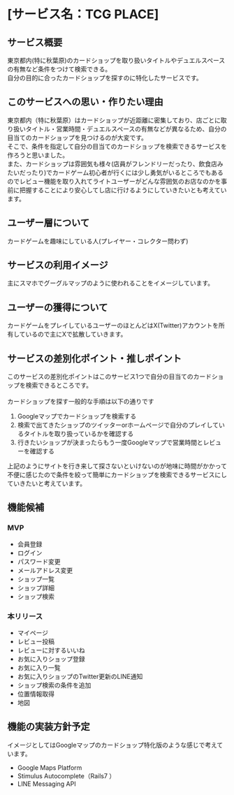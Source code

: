 # [サービス名：TCG PLACE]


## サービス概要
東京都内(特に秋葉原)のカードショップを取り扱いタイトルやデュエルスペースの有無など条件をつけて検索できる。<br>
自分の目的に合ったカードショップを探すのに特化したサービスです。

## このサービスへの思い・作りたい理由
東京都内（特に秋葉原）はカードショップが近距離に密集しており、店ごとに取り扱いタイトル・営業時間・デュエルスペースの有無などが異なるため、自分の目当てのカードショップを見つけるのが大変です。<br>
そこで、条件を指定して自分の目当てのカードショップを検索できるサービスを作ろうと思いました。<br>
また、カードショップは雰囲気も様々(店員がフレンドリーだったり、飲食店みたいだったり)でカードゲーム初心者が行くには少し勇気がいるところでもあるのでレビュー機能を取り入れてライトユーザーがどんな雰囲気のお店なのかを事前に把握することにより安心してし店に行けるようにしていきたいとも考えています。<br>

## ユーザー層について
カードゲームを趣味にしている人(プレイヤー・コレクター問わず)

## サービスの利用イメージ
主にスマホでグーグルマップのように使われることをイメージしています。

## ユーザーの獲得について
カードゲームをプレイしているユーザーのほとんどはX(Twitter)アカウントを所有しているので主にXで拡散していきます。

## サービスの差別化ポイント・推しポイント
このサービスの差別化ポイントはこのサービス1つで自分の目当てのカードショップを検索できるところです。<br><br>
カードショップを探す一般的な手順は以下の通りです
1. Googleマップでカードショップを検索する<br>
2. 検索で出てきたショップのツイッターorホームページで自分のプレイしているタイトルを取り扱っているかを確認する
3. 行きたいショップが決まったらもう一度Googleマップで営業時間とレビューを確認する

上記のようにサイトを行き来して探さないといけないのが地味に時間がかかって不便に感じたので条件を絞って簡単にカードショップを検索できるサービスにしていきたいと考えています。

## 機能候補
### MVP

* 会員登録
* ログイン
* パスワード変更
* メールアドレス変更
* ショップ一覧
* ショップ詳細
* ショップ検索



### 本リリース

* マイページ
* レビュー投稿
* レビューに対するいいね
* お気に入りショップ登録
* お気に入り一覧
* お気に入りショップのTwitter更新のLINE通知
* ショップ検索の条件を追加
* 位置情報取得
* 地図

## 機能の実装方針予定

イメージとしてはGoogleマップのカードショップ特化版のような感じで考えています。

* Google Maps Platform
* Stimulus Autocomplete（Rails7 ）
* LINE Messaging API


